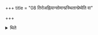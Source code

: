 +++
title = "08 तिरोअह्नियान्सोमान्प्रस्थितान्प्रेष्येति वा"

+++

<details><summary>थिते</summary>

तिरोअह्नियान्सोमान्प्रस्थितान्प्रेष्येति वा ८
</details>
